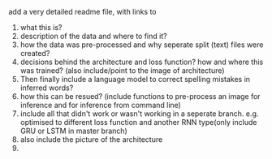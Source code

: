 add a very detailed readme file, with links to
1. what this is?
2. description of the data and where to find it?
3. how the data was pre-processed and why seperate split (text) files were created?
3. decisions behind the architecture and loss function? how and where this was trained? (also include/point to the image of architecture)
4. Then finally include a language model to correct spelling mistakes in inferred words?
5. how this can be resued? (include functions to pre-process an image for inference and for inference from command line)
6. include all that didn't work or wasn't working in a seperate branch. e.g. optimised to different loss function and another RNN type(only include GRU or LSTM in master branch)
7. also include the picture of the architecture
8. 
